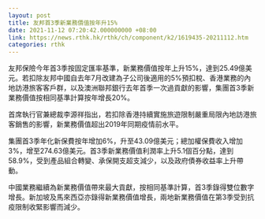 ```yaml
---
layout: post
title: 友邦首3季新業務價值按年升15%
date: 2021-11-12 07:20:42.000000000 +08:00
link: https://news.rthk.hk/rthk/ch/component/k2/1619435-20211112.htm
categories: rthk
---
```


友邦保險今年首3季按固定匯率基準，新業務價值按年上升15%，達到25.49億美元。若扣除友邦中國自去年7月改建為子公司後適用的5%預扣稅、香港業務的內地訪港旅客客戶群，以及澳洲聯邦銀行去年首季一次過貢獻的影響，集團首3季新業務價值按相同基準計算按年增長20%。

首席執行官兼總裁李源祥指出，若扣除香港持續實施旅遊限制嚴重局限內地訪港旅客銷售的影響，新業務價值超出2019年同期疫情前水平。

集團首3季年化新保費按年增加6%，升至43.09億美元；總加權保費收入增加3%，增至274.63億美元。首3季新業務價值利潤率上升5.1個百分點，達到58.9%，受到產品組合轉變、承保開支超支減少，以及政府債券收益率上升帶動。

中國業務繼續為新業務價值帶來最大貢獻，按相同基準計算，首3季錄得雙位數字增長。新加坡及馬來西亞亦錄得新業務價值增長，兩地新業務價值在第3季受到抗疫限制收緊影響而減少。
